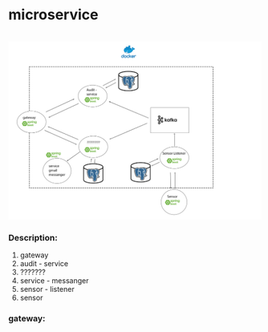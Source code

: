 # microservice

<br/>
<img src="/img/service-schema-v1.jpg">

<h3>Description: </h2>
<ol>
<li>gateway</li>
<li>audit - service</li>
<li>???????</li>
<li>service - messanger</li>
<li>sensor - listener</li>
<li>sensor</li>
</ol>


<h3>gateway:</h3>
<div>
<p></p>
</div>
